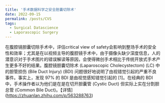 ```yaml
---
title: '手术数据科学之安全胆囊切除术'
date: 2022-09-15
permalink: /posts/CVS
tags:
  - Surgical Datascience
  - Laporascopic Surgery
---
```


在腹腔镜胆囊切除手术中，评估critical view of safety会影响到整场手术的安全性和效率；尤其是在以视频主导的腹腔镜手术中，由于摄像头缺少深度信息，人的潜意识对于手术图片的错误解读等原因，会使得微创手术相比于传统开放式手术产生更多不好的结果。腹腔镜胆囊切除术 (Laparoscopic Cholecystectom) (LC) 中的胆管损伤 (Bile Duct Injury) (BDI) 问题很好地说明了由视错觉引起的严重不良事件。事实上，发现 97% 的 BDI 是由视觉感知错觉引起的 [1]。在经典的 BDI 中，手术操作者以为他们是在是在切开胆囊管 (Cystic Duct) 但实际上实在分割胆总管 (Common Bile Duct)。【详情](https://zhuanlan.zhihu.com/p/563288763)
